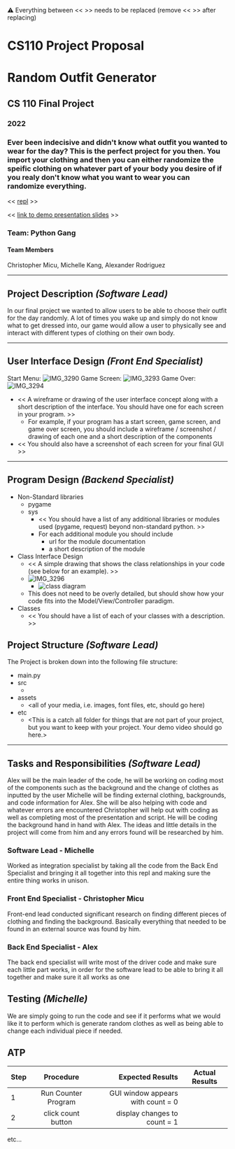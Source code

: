 :warning: Everything between << >> needs to be replaced (remove << >> after replacing)
# CS110 Project Proposal
# Random Outfit Generator 
## CS 110 Final Project
### 2022
### Ever been indecisive and didn't know what outfit you wanted to wear for the day? This is the perfect project for you then. You import your clothing and then you can either randomize the speific clothing on whatever part of your body you desire of if you realy don't know what you want to wear you can randomize everything. 

<< [repl](#) >>

<< [link to demo presentation slides](#) >>

### Team: Python Gang
#### Team Members
Christopher Micu, Michelle Kang, Alexander Rodriguez

***

## Project Description *(Software Lead)*

In our final project we wanted to allow users to be able to choose their outfit for the day randomly. A lot of times you wake up and simply do not know what to get dressed into, our game would allow a user to physically see and interact with different types of clothing on their own body.

***    

## User Interface Design *(Front End Specialist)*
Start Menu:
![IMG_3290](IMG_3290.JPG)
Game Screen:
![IMG_3293](IMG_3294.jpg)
Game Over:
![IMG_3294](IMG_3295.jpg)
* << A wireframe or drawing of the user interface concept along with a short description of the interface. You should have one for each screen in your program. >>
    * For example, if your program has a start screen, game screen, and game over screen, you should include a wireframe / screenshot / drawing of each one and a short description of the components
* << You should also have a screenshot of each screen for your final GUI >>

***        

## Program Design *(Backend Specialist)*


* Non-Standard libraries
  * pygame
  * sys
    * << You should have a list of any additional libraries or modules used (pygame, request) beyond non-standard python. >>
    * For each additional module you should include
        * url for the module documentation
        * a short description of the module
* Class Interface Design
    * << A simple drawing that shows the class relationships in your code (see below for an example). >>
    * ![IMG_3296](IMG_3296.jpg)
        * ![class diagram](assets/class_diagram.jpg)
    * This does not need to be overly detailed, but should show how your code fits into the Model/View/Controller paradigm.
* Classes
    * << You should have a list of each of your classes with a description. >>

## Project Structure *(Software Lead)*

The Project is broken down into the following file structure:

* main.py
* src
    * <all of your python files should go here>
* assets
    * <all of your media, i.e. images, font files, etc, should go here)
* etc
    * <This is a catch all folder for things that are not part of your project, but you want to keep with your project. Your demo video should go here.>

***

## Tasks and Responsibilities *(Software Lead)*

   Alex will be the main leader of the code, he will be working on coding most of the components such as the background and the change of clothes as inputted by the user
   Michelle will be finding external clothing, backgrounds, and code information for Alex. She will be also helping with code and whatever errors are encountered
   Christopher will help out with coding as well as completing most of the presentation and script. He will be coding the background hand in hand with Alex. The ideas and little details in the project will come from him and any errors found will be researched by him.

### Software Lead - Michelle

Worked as integration specialist by taking all the code from the Back End Specialist and bringing it all together into this repl and making sure the entire thing works in unison.

### Front End Specialist - Christopher Micu

Front-end lead conducted significant research on finding different pieces of clothing and finding the background. Basically everything that needed to be found in an external source was found by him.

### Back End Specialist - Alex

The back end specialist will write most of the driver code and make sure each little part works, in order for the software lead to be able to bring it all together and make sure it all works as one

## Testing *(Michelle)*

We are simply going to run the code and see if it performs what we would like it to perform which is generate random clothes as well as being able to change each individual piece if needed.

## ATP

| Step                  | Procedure     | Expected Results  | Actual Results |
| ----------------------|:-------------:| -----------------:| -------------- |
|  1  | Run Counter Program  | GUI window appears with count = 0  |          |
|  2  | click count button  | display changes to count = 1 |                 |
etc...
